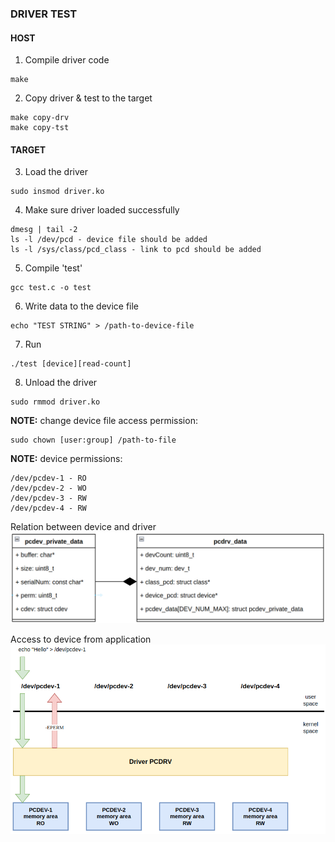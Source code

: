 ### DRIVER TEST

#### HOST

1. Compile driver code
```
make
```

2. Copy driver & test to the target
```
make copy-drv
make copy-tst
```

#### TARGET

3. Load the driver
```
sudo insmod driver.ko
```

4. Make sure driver loaded successfully
```
dmesg | tail -2
ls -l /dev/pcd - device file should be added
ls -l /sys/class/pcd_class - link to pcd should be added
```

5. Compile 'test'
```
gcc test.c -o test
```

6. Write data to the device file
```
echo "TEST STRING" > /path-to-device-file
```

7. Run
```
./test [device][read-count]
```

8. Unload the driver
```
sudo rmmod driver.ko
```

**NOTE:** change device file access permission:
```
sudo chown [user:group] /path-to-file
```

**NOTE:** device permissions:
```
/dev/pcdev-1 - RO
/dev/pcdev-2 - WO
/dev/pcdev-3 - RW
/dev/pcdev-4 - RW
```

Relation between device and driver
![driver-1](https://github.com/GIYura/beagle/blob/main/ldd/custom-drivers/src-03/driver-mult-devs.png)

Access to device from application
![driver-2](https://github.com/GIYura/beagle/blob/main/ldd/custom-drivers/src-03/drv.png)

